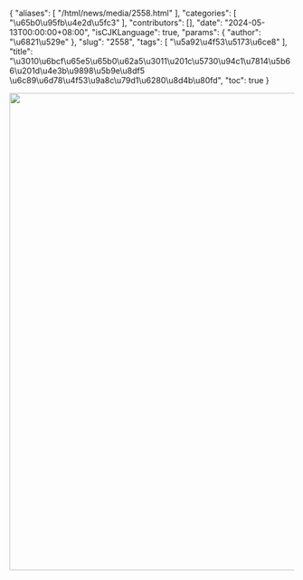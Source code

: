 {
    "aliases": [
        "/html/news/media/2558.html"
    ],
    "categories": [
        "\u65b0\u95fb\u4e2d\u5fc3"
    ],
    "contributors": [],
    "date": "2024-05-13T00:00:00+08:00",
    "isCJKLanguage": true,
    "params": {
        "author": "\u6821\u529e"
    },
    "slug": "2558",
    "tags": [
        "\u5a92\u4f53\u5173\u6ce8"
    ],
    "title": "\u3010\u6bcf\u65e5\u65b0\u62a5\u3011\u201c\u5730\u94c1\u7814\u5b66\u201d\u4e3b\u9898\u5b9e\u8df5 \u6c89\u6d78\u4f53\u9a8c\u79d1\u6280\u8d4b\u80fd",
    "toc": true
}

<img
    src="https://cdn.tfls.online/mirror/full/4b3f6fb437c9ac3b12ce58b9d9f9d6a81f86d256.jpg"
    style="display:block;margin-left:auto;margin-right:auto;"
    decoding="async"
    fetchpriority="auto"
    loading="lazy"
    height="844"
    width="1249"
/>